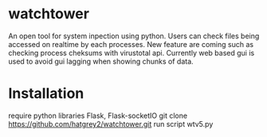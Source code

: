 # watchtower
An open tool for system inpection using python. Users can check files being accessed on realtime by each processes. New feature are coming such as checking process cheksums with virustotal api.
Currently web based gui is used to avoid gui lagging when showing chunks of data.


# Installation


require python libraries Flask, Flask-socketIO
git clone https://github.com/hatgrey2/watchtower.git
run script wtv5.py

<In development>

